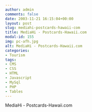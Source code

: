 ```yaml
---
author: admin
comments: false
date: 2003-11-21 16:15:04+00:00
layout: post
slug: mediahi-postcards-hawaii-com
title: MediaHi - Postcards-Hawaii.com
modal-id: 155
img: pc-afh.jpg
alt: MediaHi - Postcards-Hawaii.com
categories:
- Tourism
tags:
- CMS
- CSS
- HTML
- Javascript
- MySql
- PHP
- Tables
---
```

MediaHi - Postcards-Hawaii.com